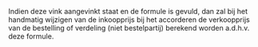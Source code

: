 Indien deze vink aangevinkt staat en de formule is gevuld, dan zal bij het handmatig wijzigen van de inkoopprijs bij het accorderen de verkoopprijs van de bestelling of verdeling (niet bestelpartij) berekend worden a.d.h.v. deze formule.